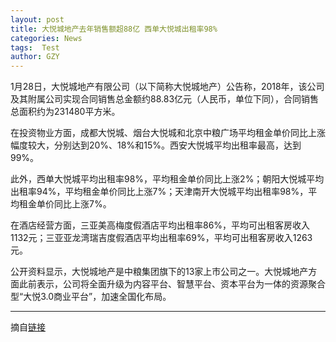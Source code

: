 ```yaml
---
layout: post
title: 大悦城地产去年销售额超88亿 西单大悦城出租率98%
categories: News
tags:  Test
author: GZY
---
```


1月28日，大悦城地产有限公司（以下简称大悦城地产）公告称，2018年，该公司及其附属公司实现合同销售总金额约88.83亿元（人民币，单位下同），合同销售总面积约为231480平方米。

在投资物业方面，成都大悦城、烟台大悦城和北京中粮广场平均租金单价同比上涨幅度较大，分别达到20%、18%和15%。西安大悦城平均出租率最高，达到99%。

此外，西单大悦城平均出租率98%，平均租金单价同比上涨2%；朝阳大悦城平均出租率94%，平均租金单价同比上涨7%；天津南开大悦城平均出租率98%，平均租金单价同比上涨7%。

在酒店经营方面，三亚美高梅度假酒店平均出租率86%，平均可出租客房收入1132元；三亚亚龙湾瑞吉度假酒店平均出租率69%，平均可出租客房收入1263元。

公开资料显示，大悦城地产是中粮集团旗下的13家上市公司之一。大悦城地产方面此前表示，公司将全面升级为内容平台、智慧平台、资本平台为一体的资源聚合型“大悦3.0商业平台”，加速全国化布局。

*****

摘自[链接](http://house.qq.com/a/20190129/001730.htm)